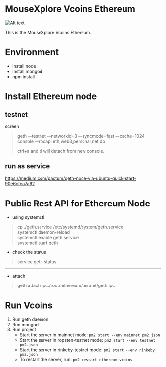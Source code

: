 # MouseXplore Vcoins Ethereum
![Alt text](/logo.png?raw=true "Logo")


This is the MouseXplore Vcoins Ethereum.


# Environment
* install node
* install mongod
* npm install

# Install Ethereum node
## testnet
screen
>geth --testnet --networkid=3 –-syncmode=fast –-cache=1024 console --rpcapi eth,web3,personal,net,db
>
>ctrl+a and d will detach from new console.

## run as service

https://medium.com/pactum/geth-node-via-ubuntu-quick-start-90e6cfea7a62

# Public Rest API for Ethereum Node
 
* using systemctl
 
>cp ./geth.service /etc/systemd/system/geth.service  
>systemctl daemon-reload  
>systemctl enable geth.service  
>systemctl start geth  
 
* check the status
>service geth status
***
 
* attach
>geth attach ipc:/root/.ethereum/testnet/geth.ipc

# Run Vcoins

1. Run geth daemon
1. Run mongod
1. Run project
    - Start the server in mainnet mode:
    `pm2 start --env mainnet pm2.json`
    - Start the server in ropsten-testnet mode:
    `pm2 start --env testnet pm2.json`
    - Start the server in rinkeby-testnet mode:
    `pm2 start --env rinkeby pm2.json`
    - To restart the server, run:
    `pm2 restart ethereum-vcoins`
